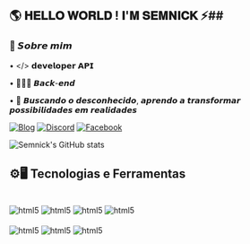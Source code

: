 ## 🌎 𝐇𝐄𝐋𝐋𝐎 𝐖𝐎𝐑𝐋𝐃 ! 𝐈'𝐌 𝐒𝐄𝐌𝐍𝐈𝐂𝐊 ⚡️##

### 🚀 𝙎𝙤𝙗𝙧𝙚 𝙢𝙞𝙢
• </> 𝗱𝗲𝘃𝗲𝗹𝗼𝗽𝗲𝗿 𝗔𝗣𝗜

• 👨🏽‍💻 𝘽𝙖𝙘𝙠-𝙚𝙣𝙙

• 🌟 𝘽𝙪𝙨𝙘𝙖𝙣𝙙𝙤 𝙤 𝙙𝙚𝙨𝙘𝙤𝙣𝙝𝙚𝙘𝙞𝙙𝙤, 𝙖𝙥𝙧𝙚𝙣𝙙𝙤 𝙖 𝙩𝙧𝙖𝙣𝙨𝙛𝙤𝙧𝙢𝙖𝙧 𝙥𝙤𝙨𝙨𝙞𝙗𝙞𝙡𝙞𝙙𝙖𝙙𝙚𝙨 𝙚𝙢 𝙧𝙚𝙖𝙡𝙞𝙙𝙖𝙙𝙚𝙨

[![Blog](https://img.shields.io/badge/Telegram-2CA5E0?style=for-the-badge&logo=telegram&logoColor=white)](https://t.me/semnickoficial)
[![Discord](https://img.shields.io/badge/Discord-7289DA?style=for-the-badge&logo=discord&logoColor=white)](https://discord.gg/pQHkfy5u)
[![Facebook](https://img.shields.io/badge/Facebook-1877F2?style=for-the-badge&logo=facebook&logoColor=white)](https://www.facebook.com/S3MNICK777)


![Semnick's GitHub stats](https://github-readme-stats.vercel.app/api?username=semnickoficial&show_icons=true&theme=highcontrast)

## ⚙️🖥️ Tecnologias e Ferramentas


<div style="display: inline_block"><br/>
<img align="center" alt="html5" src="https://img.shields.io/badge/PHP-777BB4?style=for-the-badge&logo=php&logoColor=white" />
<img align="center" alt="html5" src="https://img.shields.io/badge/Python-3776AB?style=for-the-badge&logo=python&logoColor=white" />
<img align="center" alt="html5" src="https://img.shields.io/badge/JavaScript-F7DF1E?style=for-the-badge&logo=javascript&logoColor=black" />
<img align="center" alt="html5" src="https://img.shields.io/badge/Node.js-43853D?style=for-the-badge&logo=node.js&logoColor=white" />
</div>
<div style="display: inline_block"><br/>
<img align="center" alt="html5" src="https://img.shields.io/badge/HTML5-E34F26?style=for-the-badge&logo=html5&logoColor=white" />
<img align="center" alt="html5" src="https://img.shields.io/badge/CSS3-1572B6?style=for-the-badge&logo=css3&logoColor=white" />
<img align="center" alt="html5" src="https://img.shields.io/badge/MySQL-005C84?style=for-the-badge&logo=mysql&logoColor=white" />
</div>



